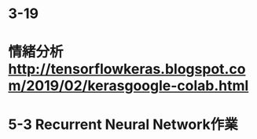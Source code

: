 # 3-19
# 情緒分析 http://tensorflowkeras.blogspot.com/2019/02/kerasgoogle-colab.html
 # 5-3 Recurrent Neural Network作業
